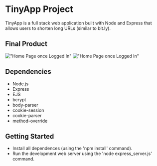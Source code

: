 # TinyApp Project

TinyApp is a full stack web application built with Node and Express that allows users to shorten long URLs (similar to bit.ly).

## Final Product

!["Home Page once Logged In"](#)
!["Home Page once Logged In"](#)

## Dependencies

- Node.js
- Express
- EJS
- bcrypt
- body-parser
- cookie-session
- cookie-parser
- method-override

## Getting Started

- Install all dependences (using the 'npm install' command).
- Run the development web server using the 'node express_server.js' command.